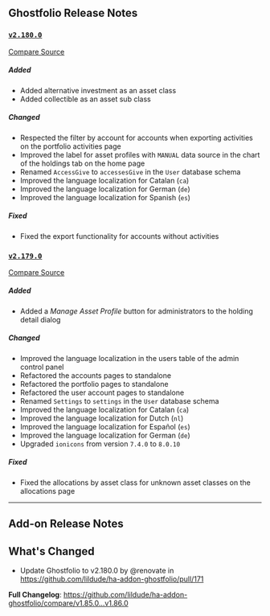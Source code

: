 ## Ghostfolio Release Notes

### [`v2.180.0`](https://redirect.github.com/ghostfolio/ghostfolio/blob/HEAD/CHANGELOG.md#21800---2025-07-08)

[Compare Source](https://redirect.github.com/ghostfolio/ghostfolio/compare/2.179.0...2.180.0)

##### Added

- Added alternative investment as an asset class
- Added collectible as an asset sub class

##### Changed

- Respected the filter by account for accounts when exporting activities on the portfolio activities page
- Improved the label for asset profiles with `MANUAL` data source in the chart of the holdings tab on the home page
- Renamed `AccessGive` to `accessesGive` in the `User` database schema
- Improved the language localization for Catalan (`ca`)
- Improved the language localization for German (`de`)
- Improved the language localization for Spanish (`es`)

##### Fixed

- Fixed the export functionality for accounts without activities

### [`v2.179.0`](https://redirect.github.com/ghostfolio/ghostfolio/blob/HEAD/CHANGELOG.md#21790---2025-07-07)

[Compare Source](https://redirect.github.com/ghostfolio/ghostfolio/compare/2.178.0...2.179.0)

##### Added

- Added a *Manage Asset Profile* button for administrators to the holding detail dialog

##### Changed

- Improved the language localization in the users table of the admin control panel
- Refactored the accounts pages to standalone
- Refactored the portfolio pages to standalone
- Refactored the user account pages to standalone
- Renamed `Settings` to `settings` in the `User` database schema
- Improved the language localization for Catalan (`ca`)
- Improved the language localization for Dutch (`nl`)
- Improved the language localization for Español (`es`)
- Improved the language localization for German (`de`)
- Upgraded `ionicons` from version `7.4.0` to `8.0.10`

##### Fixed

- Fixed the allocations by asset class for unknown asset classes on the allocations page

---

## Add-on Release Notes




## What's Changed
* Update Ghostfolio to v2.180.0 by @renovate in https://github.com/lildude/ha-addon-ghostfolio/pull/171


**Full Changelog**: https://github.com/lildude/ha-addon-ghostfolio/compare/v1.85.0...v1.86.0
